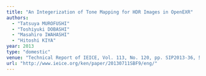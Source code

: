 ```yaml
---
title: "An Integerization of Tone Mapping for HDR Images in OpenEXR"
authors:
  - "Tatsuya MUROFUSHI"
  - "Toshiyuki DOBASHI"
  - "Masahiro IWAHASHI"
  - "Hitoshi KIYA"
year: 2013
type: "domestic"
venue: "Technical Report of IEICE, Vol. 113, No. 120, pp. SIP2013-36, 熊本市中央区, 2013-07-11."
url: "http://www.ieice.org/ken/paper/20130711SBF9/eng/"
---
```

